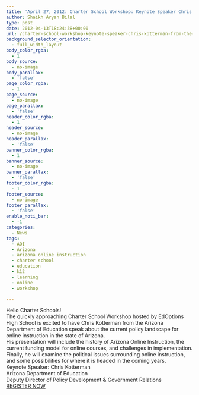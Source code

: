 ```yaml
---
title: 'April 27, 2012: Charter School Workshop: Keynote Speaker Chris Kotterman from ADE'
author: Shaikh Aryan Bilal
type: post
date: 2012-04-13T18:24:38+00:00
url: /charter-school-workshop-keynote-speaker-chris-kotterman-from-the-arizona-department-of-educationapril-27/
background_selector_orientation:
  - full_width_layout
body_color_rgba:
  - 1
body_source:
  - no-image
body_parallax:
  - 'false'
page_color_rgba:
  - 1
page_source:
  - no-image
page_parallax:
  - 'false'
header_color_rgba:
  - 1
header_source:
  - no-image
header_parallax:
  - 'false'
banner_color_rgba:
  - 1
banner_source:
  - no-image
banner_parallax:
  - 'false'
footer_color_rgba:
  - 1
footer_source:
  - no-image
footer_parallax:
  - 'false'
enable_noti_bar:
  - -1
categories:
  - News
tags:
  - AOI
  - Arizona
  - arizona online instruction
  - charter school
  - education
  - k12
  - learning
  - online
  - workshop

---
```

Hello Charter Schools!  
The quickly approaching Charter School Workshop hosted by EdOptions High School is excited to have Chris Kotterman from the Arizona Department of Education speak about the current policy landscape for online instruction in the state of Arizona.  
His presentation will include the history of Arizona Online Instruction, the current funding model for online courses, and challenges in implementation. Finally, he will examine the political issues surrounding online instruction, and some possibilities for where it is headed in the coming years.  
Keynote Speaker: Chris Kotterman  
Arizona Department of Education  
Deputy Director of Policy Development & Government Relations  
<a class="mk-button outline-btn-lightblue mk-shortcode outline-dimension large" href="http://tinyurl.com/azcharterschools" target="_self" rel="noopener">REGISTER NOW</a>